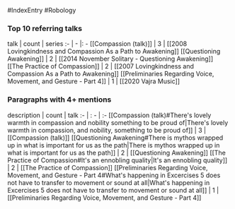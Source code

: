 #IndexEntry #Robology

### Top 10 referring talks
talk | count | series
:- | - |: -
[[Compassion (talk)]] | 3 | [[2008 Lovingkindness and Compassion As a Path to Awakening]]
[[Questioning Awakening]] | 2 | [[2014 November Solitary - Questioning Awakening]]
[[The Practice of Compassion]] | 2 | [[2007 Lovingkindness and Compassion As a Path to Awakening]]
[[Preliminaries Regarding Voice, Movement, and Gesture - Part 4]] | 1 | [[2020 Vajra Music]]

### Paragraphs with 4+ mentions
description | count | talk
:- | : - | :-
[[Compassion (talk)#There's lovely warmth in compassion and nobility something to be proud of\|There's lovely warmth in compassion, and nobility, something to be proud of]] | 3 | [[Compassion (talk)]]
[[Questioning Awakening#There is mythos wrapped up in what is important for us as the path\|There is mythos wrapped up in what is important for us as the path]] | 2 | [[Questioning Awakening]]
[[The Practice of Compassion#It's an ennobling quality\|It's an ennobling quality]] | 2 | [[The Practice of Compassion]]
[[Preliminaries Regarding Voice, Movement, and Gesture - Part 4#What's happening in Excercises 5 does not have to transfer to movement or sound at all\|What's happening in Excercises 5 does not have to transfer to movement or sound at all]] | 1 | [[Preliminaries Regarding Voice, Movement, and Gesture - Part 4]]

